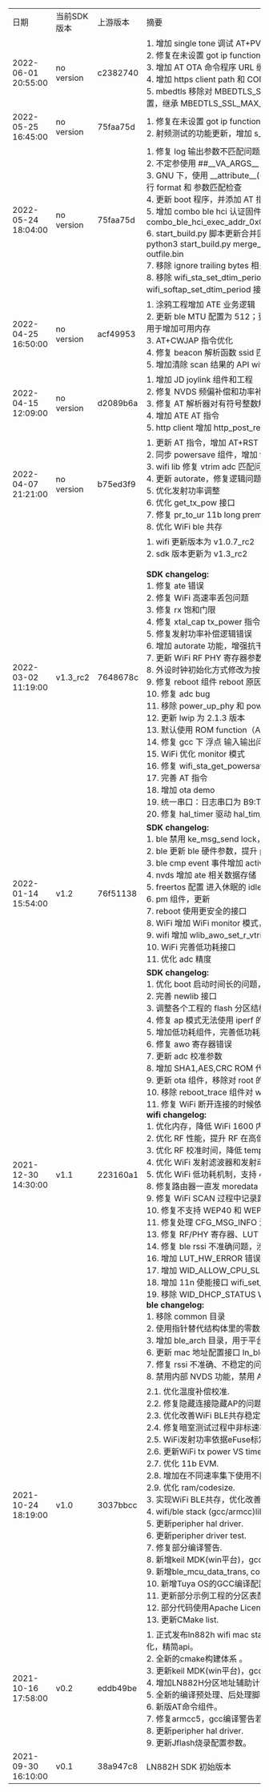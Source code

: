 
<table>
    <tr>
        <td>日期</td>
        <td>当前SDK版本</td>
        <td>上游版本</td>
        <td>摘要</td>
    </tr>
    <tr>
        <td>
            2022-06-01 20:55:00
        </td>
        <td>
            no version
        </td>
        <td>
            c2382740
        </td>
        <td>
            1. 增加 single tone 调试 AT+PVTCMD=s_tone_mode BLE AT+PVTCMD=s_tone_mode WIFI <br />
            2. 修复在未设置 got ip function callback 的时候 WiFi 无法进入睡眠的问题 <br />
            3. 增加 AT OTA 命令程序 URL 缓存大小；增加 AT CMD 缓存大小； <br />
            4. 增加 https client path 和 CONTENT 缓冲区大小； <br />
            5. mbedtls 移除对 MBEDTLS_SSL_IN_CONTENT_LEN 和 MBEDTLS_SSL_OUT_CONTENT_LEN 的配置，继承 MBEDTLS_SSL_MAX_CONTENT_LEN。 <br />
        </td>
    </tr>
    <tr>
        <td>
            2022-05-25 16:45:00
        </td>
        <td>
            no version
        </td>
        <td>
            75faa75d
        </td>
        <td>
            1. 修复在未设置 got ip function callback 的时候 WiFi 无法进入睡眠的问题 <br />
            2. 射频测试的功能更新，增加 s_tone_mode 命令 <br />
        </td>
    </tr>
    <tr>
        <td>
            2022-05-24 18:04:00
        </td>
        <td>
            no version
        </td>
        <td>
            75faa75d
        </td>
        <td>
            1. 修复 log 输出参数不匹配问题及其他编译警告 <br />
            2. 不定参使用 ##__VA_ARGS__ 来避免无参数错误 <br />
            3. GNU 下，使用 __attribute__((format(printf, 2, 3))) 和 -Wformat=2 增强对 printf 类型的不定参函数进行 format 和 参数匹配检查 <br />
            4. 更新 boot 程序，并添加 AT 指令 AT+BLE_START 以允许跳转到 OTA 分区执行代码 <br />
            5. 增加 combo ble hci 认证固件 combo_ble_hci_exec_addr_0x00133100_log_B9_921600_cmd_A2A3_115200_sha1_7cd12ad9.bin <br />
            6. start_build.py 脚本更新合并固件的功能 <br />
            python3 start_build.py merge_fw --fw A.bin --offset 0x1000 --fw B.bin --offset 0x2000 --out outfile.bin <br />
            7. 移除 ignore trailing bytes 相关的 dump 日志 <br />
            8. 移除 wifi_sta_set_dtim_period 接口；增加 wifi_sta_set_listen_interval 接口；增加 wifi_softap_set_dtim_period 接口 <br />
        </td>
    </tr>
    <tr>
        <td>
            2022-04-25 16:50:00
        </td>
        <td>
            no version
        </td>
        <td>
            acf49953
        </td>
        <td>
            1. 涂鸦工程增加 ATE 业务逻辑 <br />
            2. 更新 ble MTU 配置为 512；更新主栈为 1.5K；更新 lwip 任务栈为 3K；更新 RETENTION 区为 1K。 <br /> 用于增加可用内存 <br />
            3. AT+CWJAP 指令优化 <br />
            4. 修复 beacon 解析函数 ssid 匹配问题 <br />
            5. 增加清除 scan 结果的 API wifi_manager_cleanup_scan_results() <br />
        </td>
    </tr>
    <tr>
        <td>
            2022-04-15 12:09:00
        </td>
        <td>
            no version
        </td>
        <td>
            d2089b6a
        </td>
        <td>
            1. 增加 JD joylink 组件和工程 <br />
            2. 修复 NVDS 频偏补偿和功率补偿 <br />
            3. 修复 AT 解析器对有符号整数解析的问题 <br />
            4. 增加 ATE AT 指令 <br />
            5. http client 增加 http_post_request 接口 <br />
        </td>
    </tr>
    <tr>
        <td>
            2022-04-07 21:21:00
        </td>
        <td>
            no version
        </td>
        <td>
            b75ed3f9
        </td>
        <td>
            1. 更新 AT 指令，增加 AT+RST 的实现，增加 WiFi AT 指令 <br />
            2. 同步 powersave 组件，增加 frozen 模式 <br />
            3. wifi lib 修复 vtrim adc 匹配问题 <br />
            4. 更新 autorate，修复逻辑问题 <br />
            5. 优化发射功率调整 <br />
            6. 优化 get_tx_pow 接口 <br />
            7. 修复 pr_to_ur 11b long prem 处理错误 <br />
            8. 优化 WiFi ble 共存 <br />
        </td>
    </tr>
    <tr>
        <td>
            2022-03-02 11:19:00
        </td>
        <td>
            v1.3_rc2
        </td>
        <td>
            7648678c
        </td>
        <td>
            1. wifi 更新版本为 v1.0.7_rc2 <br />
            2. sdk 版本更新为 v1.3_rc2 <br />
            <br /><b>SDK changelog:</b> <br />
            1. 修复 ate 错误 <br />
            2. 修复 WiFi 高速率丢包问题 <br />
            3. 修复 rx 饱和门限 <br />
            4. 修复 xtal_cap tx_power 指令问题 <br />
            5. 修复发射功率补偿逻辑错误 <br />
            6. 增加 autorate 功能，增强抗干扰能力 <br />
            7. 更新 WiFi RF PHY 寄存器参数，优化 WiFi 性能，杂散测试 <br />
            8. 外设时钟初始化方式修改为按需初始化 <br />
            9. 修复 reboot 组件 reboot 原因获取问题 <br />
            10. 修复 adc bug <br />
            11. 移除 power_up_phy 和 power_down_phy <br />
            12. 更新 lwip 为 2.1.3 版本 <br />
            13. 默认使用 ROM function（AES, CRC, SHA1, MD5） <br />
            14. 修复 gcc 下 浮点 输入输出问题 <br />
            15. WiFi 优化 monitor 模式 <br />
            16. 修复 wifi_sta_get_powersave 接口错误 <br />
            17. 完善 AT 指令 <br />
            18. 增加 ota demo <br />
            19. 统一串口：日志串口为 B9:TX B8:RX; 命令串口 A2:TX A3:RX <br />
            20. 修复 hal_timer 驱动 hal_tim_get_current_cnt_value 接口错误 <br />
        </td>
    </tr>
    <tr>
        <td>
            2022-01-14 15:54:00
        </td>
        <td>
            v1.2
        </td>
        <td>
            76f51138
        </td>
        <td>
            <b>SDK changelog:</b> <br />
            1. ble 禁用 ke_msg_send lock，该 lock 在使用不当的时候会导致死锁 <br />
            2. ble 更新 ble 硬件参数，提升 phy 的稳定性 <br />
            3. ble cmp event 事件增加 active index 参数，为了方便在应用层 cb 里知道是哪个 active 的事件 <br />
            4. nvds 增加 ate 相关数据存储 <br />
            5. freertos 配置 进入休眠的 idle 事件为 3 个 tick，原来是 8 个 tick <br />
            6. pm 组件，更新 <br />
            7. reboot 使用更安全的接口 <br />
            8. WiFi 增加 WiFi monitor 模式，并增加 monitor callback <br />
            9. wifi 增加 wlib_awo_set_r_vtrim 接口 <br />
            10. WiFi 完善低功耗接口 <br />
            11. 优化 adc 精度 <br />
        </td>
    </tr>
    <tr>
        <td>
            2021-12-30 14:30:00
        </td>
        <td>
            v1.1
        </td>
        <td>
            223160a1
        </td>
        <td>
            <b>SDK changelog:</b><br />
            1. 优化 boot 启动时间长的问题，增加 boot 支持降级升级的功能<br />
            2. 完善 newlib 接口<br />
            3. 调整各个工程的 flash 分区结构，降低 boot 分区大小为 24KB<br />
            4. 修复 ap 模式无法使用 iperf 的问题<br />
            5. 增加低功耗组件，完善低功耗功能<br />
            6. 修复 awo 寄存器错误<br />
            7. 更新 adc 校准参数<br />
            8. 增加 SHA1,AES,CRC ROM 代码使用，默认不适用 ROM 代码，可选择性启用<br />
            9. 更新 ota 组件，移除对 root 的耦合<br />
            10. 移除 reboot_trace 组件对 wdt 的耦合<br />
            11. 修复 WiFi 断开连接的时候依旧打印 ip 地址的问题<br />
            <b>wifi changelog:</b><br />
            1. 优化内存，降低 WiFi 1600 内存池数量，降低 sniffer 内存使用数量<br />
            2. 优化 RF 性能，提升 RF 在高低温情况下的稳定性和性能<br />
            3. 优化 RF 校准时间，降低 temp 和 img 校准时间，加快启动速度<br />
            4. 优化 WiFi 发射滤波器和发射动态功率数据，提升 WiFi 发射性能<br />
            5. 优化 WiFi 低功耗机制，支持 40M 到 32K 时钟切换<br />
            8. 修复路由器一直发 moredata 导致 MCU 无法休眠的问题<br />
            9. 修复 WiFi SCAN 过程中记录路由器信息的时候会遗漏进而导致内存泄漏的问题<br />
            10. 修复不支持 WEP40 和 WEP104 的问题<br />
            11. 修复处理 CFG_MSG_INFO 消息的时候，在处理各种状态 cb 的时候可能出现的在逻辑死锁问题<br />
            13. 修复 RF/PHY 寄存器、LUT 访问不可靠的问题，防止编译器优化<br />
            14. 修复 ble rssi 不准确问题，涉及 PHYRXLNAGAIN7TABLE_VALUE 寄存器<br />
            16. 增加 LUT_HW_ERROR 错误类型<br />
            17. 增加 WID_ALLOW_CPU_SLEEP WID，用于低功耗控制<br />
            18. 增加 11n 使能接口 wifi_set_11n_enable<br />
            19. 移除 WID_DHCP_STATUS WID，弃用<br />
            <b>ble changelog:</b><br />
            1. 移除 common 目录<br />
            2. 使用指针替代结构体里的零数组<br />
            3. 增加 ble_arch 目录，用于平台相关的处理<br />
            6. 更新 mac 地址配置接口 ln_ble_mac_set ln_ble_mac_get<br />
            7. 修复 rssi 不准确、不稳定的问题<br />
            8. 禁用内部 NVDS 功能，禁用 AOA 和 AOD 功能
        </td>
    </tr>
    <tr>
        <td>
            2021-10-24 18:19:00
        </td>
        <td>
            v1.0
        </td>
        <td>
            3037bbcc
        </td>
        <td>
            2.1. 优化温度补偿校准.<br/>
            2.2. 修复隐藏连接隐藏AP的问题.<br/>
            2.3. 优化改善WiFi BLE共存稳定性.<br/>
            2.4. 修复暗室测试过程中非标速率集导致的死循环问题.<br/>
            2.5. WiFi发射功率依据eFuse标定值.<br/>
            2.6. 更新WiFi tx power VS time. <br/>
            2.7. 优化 11b EVM.<br/>
            2.8. 增加在不同速率集下使用不同的发射功率的功能.<br/>
            2.9. 优化 ram/codesize.<br/>
            3. 实现WiFi BLE共存，优化改善共存稳定性。<br/>
            4. wifi/ble stack (gcc/armcc)lib 使用O1编译.<br/>
            5. 更新peripher hal driver.<br/>
            6. 更新peripher driver test.<br/>
            7. 修复部分编译警告.<br/>
            8. 新增keil MDK(win平台)，gcc(win/linux平台)编译自动化检查功能.<br/>
            9. 新增ble_mcu_data_trans, combo_mcu_basic_example示例工程，支持keil/gcc编译.<br/>
            10. 新增Tuya OS的GCC编译配置入口（已作为submodule适配到Tuya OS SDK）<br/>
            11. 更新部分示例工程的分区表配置.<br/>
            12. 部分代码使用Apache License V2.0<br/>
            13. 更新CMake list.
        </td>
    </tr>
    <tr>
        <td>
            2021-10-16 17:58:00
        </td>
        <td>
            v0.2
        </td>
        <td>
            eddb49be
        </td>
        <td>
            1. 正式发布ln882h wifi mac stack，完全解除与platform（soc、os、net...）的耦合，全面深度重构和优化，精简api。<br />
            2. 全新的cmake构建体系 。<br />
            3. 更新keil MDK(win平台)，gcc(win/linux平台)开发环境指导文档。<br />
            4. 增加LN882H分区地址辅助计算工具。<br />
            5. 全新的编译预处理、后处理脚本工具体系。<br />
            6. 新版AT命令组件。<br />
            7. 修复armcc5，gcc编译警告若干。<br />
            8. 更新peripher hal driver.<br />
            9. 更新Jflash烧录配置参数。
        </td>
    </tr>
    <tr>
        <td>
            2021-09-30 16:10:00
        </td>
        <td>
            v0.1
        </td>
        <td>
            38a947c8
        </td>
        <td>
            LN882H SDK 初始版本
        </td>
    </tr>
</table>
